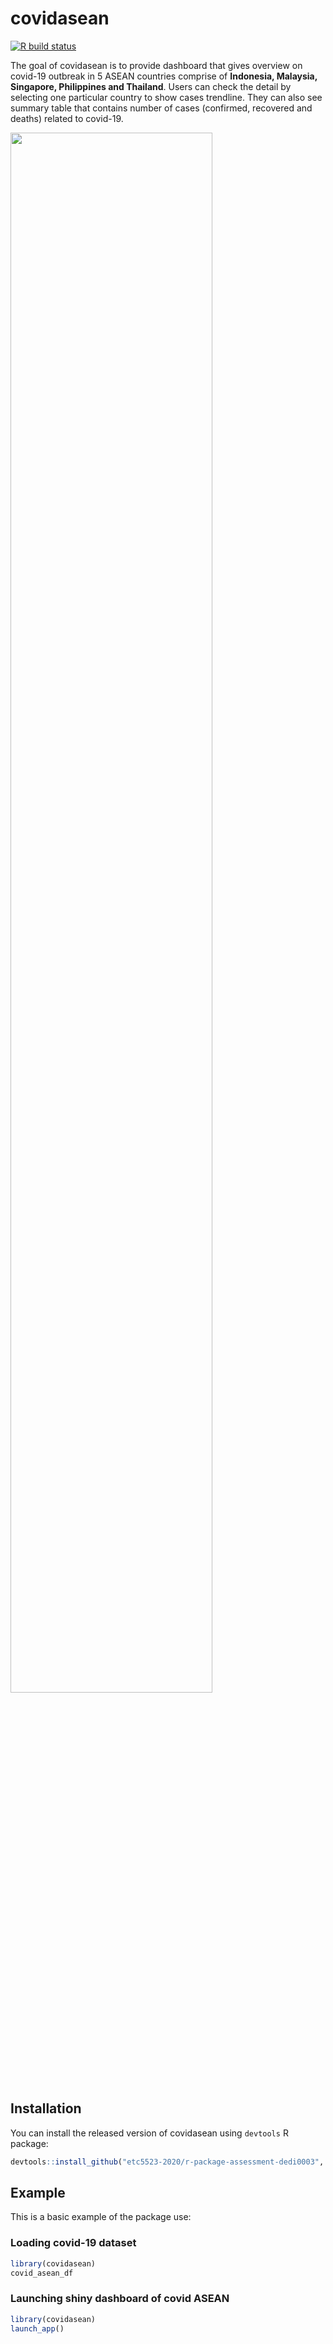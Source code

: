 
# covidasean

<!-- badges: start -->
[![R build status](https://github.com/etc5523-2020/r-package-assessment-dedi0003/workflows/R-CMD-check/badge.svg)](https://github.com/etc5523-2020/r-package-assessment-dedi0003/actions)
<!-- badges: end -->

The goal of covidasean is to provide dashboard that gives overview on covid-19 outbreak in 5 ASEAN countries comprise of **Indonesia, Malaysia, Singapore, Philippines and Thailand**. Users can check the detail by selecting one particular country to show cases trendline. They can also see summary table that contains number of cases (confirmed, recovered and deaths) related to covid-19. 

<img src = "https://i.imgur.com/VmnDSTJ.png" width = 80%>

## Installation

You can install the released version of covidasean using ```devtools``` R package:

``` r
devtools::install_github("etc5523-2020/r-package-assessment-dedi0003", subdir = "covidasean")
```

## Example

This is a basic example of the package use:

### Loading covid-19 dataset
``` r
library(covidasean)
covid_asean_df
```
### Launching shiny dashboard of covid ASEAN
``` r
library(covidasean)
launch_app()
```

